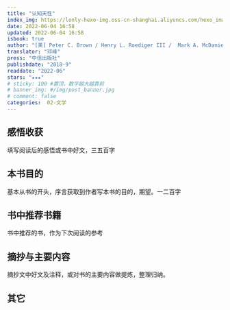 ```yaml
---
title: "认知天性"
index_img: https://lonly-hexo-img.oss-cn-shanghai.aliyuncs.com/hexo_images/未命名文件/1654332846921.png
date: 2022-06-04 16:58
updated: 2022-06-04 16:58
isbook: true
author: "[美] Peter C. Brown / Henry L. Roediger III /  Mark A. McDaniel"
translator: "邓峰"
press: "中信出版社"
publishdate: "2018-9"
readdate: "2022-06"
stars: "★★★" 
# sticky: 100 #置顶，数字越大越靠前
# banner_img: #/img/post_banner.jpg
# comment: false
categories:  02-文学
---
```


## 感悟收获
填写阅读后的感悟或书中好文，三五百字
<!--more-->

## 本书目的
基本从书的开头，序言获取到作者写本书的目的，期望。一二百字
## 书中推荐书籍
书中推荐的书，作为下次阅读的参考
## 摘抄与主要内容
摘抄文中好文及注释，或对书的主要内容做提炼，整理归纳。
## 其它

